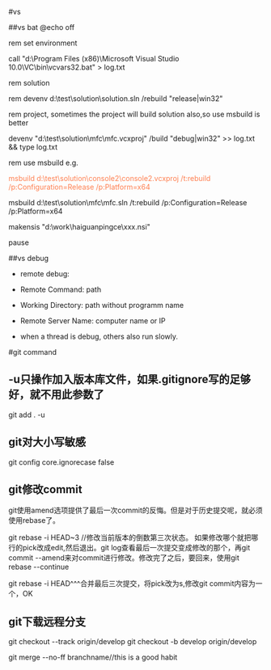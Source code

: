 #vs

##vs bat
@echo off

rem set environment

call "d:\Program Files (x86)\Microsoft Visual Studio 10.0\VC\bin\vcvars32.bat" > log.txt

rem solution

rem devenv d:\test\solution\solution.sln /rebuild "release|win32"


rem project, sometimes the project will build solution also,so use msbuild is better

devenv "d:\test\solution\mfc\mfc.vcxproj" /build "debug|win32" >> log.txt && type log.txt

rem use msbuild e.g.

<font color=#FF7F50>msbuild d:\test\solution\console2\console2.vcxproj /t:rebuild /p:Configuration=Release /p:Platform=x64</font>

msbuild d:\test\solution\mfc\mfc.sln /t:rebuild /p:Configuration=Release /p:Platform=x64

makensis "d:\work\haiguanpingce\xxx.nsi"

pause

##vs debug

* remote debug:  
* Remote Command: path
* Working Directory: path without programm name
* Remote Server Name: computer name or IP

* when a thread is debug, others also run slowly.

#git command

## -u只操作加入版本库文件，如果.gitignore写的足够好，就不用此参数了

git add . -u

## git对大小写敏感

git config core.ignorecase false

## git修改commit

git使用amend选项提供了最后一次commit的反悔。但是对于历史提交呢，就必须使用rebase了。

git rebase -i HEAD~3 //修改当前版本的倒数第三次状态。
如果修改哪个就把哪行的pick改成edit,然后退出。git log查看最后一次提交变成修改的那个，再git commit --amend来对commit进行修改。修改完了之后，要回来，使用git rebase --continue

git rebase -i HEAD^^^合并最后三次提交，将pick改为s,修改git commit内容为一个，OK

## git下载远程分支

git checkout --track origin/develop   git checkout -b develop origin/develop

git merge --no-ff branchname//this is a good habit
